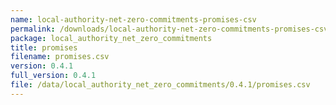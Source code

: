 ```yaml
---
name: local-authority-net-zero-commitments-promises-csv
permalink: /downloads/local-authority-net-zero-commitments-promises-csv/0_4_1
package: local_authority_net_zero_commitments
title: promises
filename: promises.csv
version: 0.4.1
full_version: 0.4.1
file: /data/local_authority_net_zero_commitments/0.4.1/promises.csv
---
```

